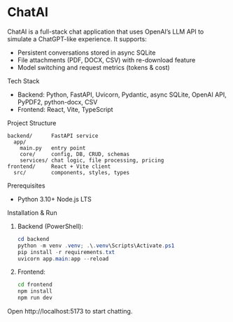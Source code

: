 # ChatAI

ChatAI is a full-stack chat application that uses OpenAI’s LLM API to simulate a ChatGPT-like experience. It supports:
- Persistent conversations stored in async SQLite
- File attachments (PDF, DOCX, CSV) with re-download feature
- Model switching and request metrics (tokens & cost)

Tech Stack
- Backend: Python, FastAPI, Uvicorn, Pydantic, async SQLite, OpenAI API, PyPDF2, python-docx, CSV
- Frontend: React, Vite, TypeScript

Project Structure
```
backend/      FastAPI service
  app/
    main.py   entry point
    core/     config, DB, CRUD, schemas
    services/ chat logic, file processing, pricing
frontend/     React + Vite client
  src/        components, styles, types
```

Prerequisites
- Python 3.10+  Node.js LTS

Installation & Run
1. Backend (PowerShell):
   ```powershell
   cd backend
   python -m venv .venv; .\.venv\Scripts\Activate.ps1
   pip install -r requirements.txt
   uvicorn app.main:app --reload
   ```
2. Frontend:
   ```bash
   cd frontend
   npm install
   npm run dev
   ```

Open http://localhost:5173 to start chatting.